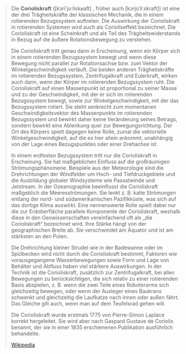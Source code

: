 > Die **Corioliskraft** ([kɔri'joːliskʁaft] , früher auch [kɔrjoˈliːskraft]) ist eine der drei Trägheitskräfte der klassischen Mechanik, die in einem rotierenden Bezugssystem auftreten. Die Auswirkung der Corioliskraft in rotierenden Systemen wird auch als Corioliseffekt bezeichnet. Die Corioliskraft ist eine Scheinkraft und als Teil des Trägheitswiderstands in Bezug auf die äußere Rotationsbewegung zu verstehen.
>
> Die Corioliskraft tritt genau dann in Erscheinung, wenn ein Körper sich in einem rotierenden Bezugssystem bewegt und wenn diese Bewegung nicht parallel zur Rotationsachse bzw. zum Vektor der Winkelgeschwindigkeit verläuft. Die beiden anderen Trägheitskräfte im rotierenden Bezugssystem, Zentrifugalkraft und Eulerkraft, wirken auch dann, wenn der Körper im rotierenden Bezugssystem ruht. Die Corioliskraft auf einen Massenpunkt ist proportional zu seiner Masse und zu der Geschwindigkeit, mit der er sich im rotierenden Bezugssystem bewegt, sowie zur Winkelgeschwindigkeit, mit der das Bezugssystem rotiert. Sie steht senkrecht zum momentanen Geschwindigkeitsvektor des Massenpunkts im rotierenden Bezugssystem und bewirkt daher keine Veränderung seines Betrags, sondern bewirkt eine Ablenkung quer zur Bewegungsrichtung. Der Ort des Körpers spielt dagegen keine Rolle, zumal die vektorielle Winkelgeschwindigkeit, auf die es hier allein ankommt, unabhängig von der Lage eines Bezugspunktes oder einer Drehachse ist.
>
> In einem erdfesten Bezugssystem tritt nur die Corioliskraft in Erscheinung. Sie hat maßgeblichen Einfluss auf die großräumigen Strömungsphänomene. Beispiele aus der Meteorologie sind die Drehrichtungen der Windfelder um Hoch- und Tiefdruckgebiete und die Ausbildung globaler Windsysteme wie Passatwinde und Jetstream. In der Ozeanographie beeinflusst die Corioliskraft maßgeblich die Meeresströmungen. Sie lenkt z. B. kalte Strömungen entlang der nord- und südamerikanischen Pazifikküste, was sich auf das dortige Klima auswirkt. Eine nennenswerte Rolle spielt dabei nur die zur Erdoberfläche parallele Komponente der Corioliskraft, weshalb diese in den Geowissenschaften vereinfachend oft als „die Corioliskraft“ bezeichnet wird. Ihre Stärke hängt von der geographischen Breite ab. Sie verschwindet am Äquator und ist am stärksten an den Polen.
>
> Die Drehrichtung kleiner Strudel wie in der Badewanne oder im Spülbecken wird nicht durch die Corioliskraft bestimmt, Faktoren wie vorausgegangene Wasserbewegungen sowie Form und Lage von Behälter und Abfluss haben viel stärkere Auswirkungen. In der Technik ist die Corioliskraft, zusätzlich zur Zentrifugalkraft, bei allen Bewegungen zu berücksichtigen, die sich relativ zu einer rotierenden Basis abspielen, z. B. wenn die zwei Teile eines Roboterarms sich gleichzeitig bewegen, oder wenn der Ausleger eines Baukrans schwenkt und gleichzeitig die Laufkatze nach innen oder außen fährt. Das Gleiche gilt auch, wenn man auf dem Teufelsrad gehen will. 
>
> Die Corioliskraft wurde erstmals 1775 von Pierre-Simon Laplace korrekt hergeleitet. Sie wird aber nach Gaspard Gustave de Coriolis benannt, der sie in einer 1835 erschienenen Publikation ausführlich behandelte.
>
> [Wikipedia](https://de.wikipedia.org/wiki/Corioliskraft)